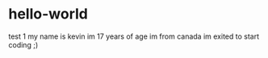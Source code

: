 # hello-world
test 1
my name is kevin
im 17 years of age
im from canada 
im exited to start coding
;)
